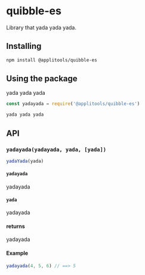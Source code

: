 # quibble-es

Library that yada yada yada.

## Installing

```sh
npm install @applitools/quibble-es
```

## Using the package

yada yada yada

```js
const yadayada = require('@applitools/quibble-es')

yada yada yada
```

## API

### `yadayada(yadayada, yada, [yada])`

```js
yadaYada(yada)
```

#### `yadayada`

yadayada

#### `yada`

yadayada

#### returns

yadayada

#### Example

```js
yadayada(4, 5, 6) // ==> 5
```
